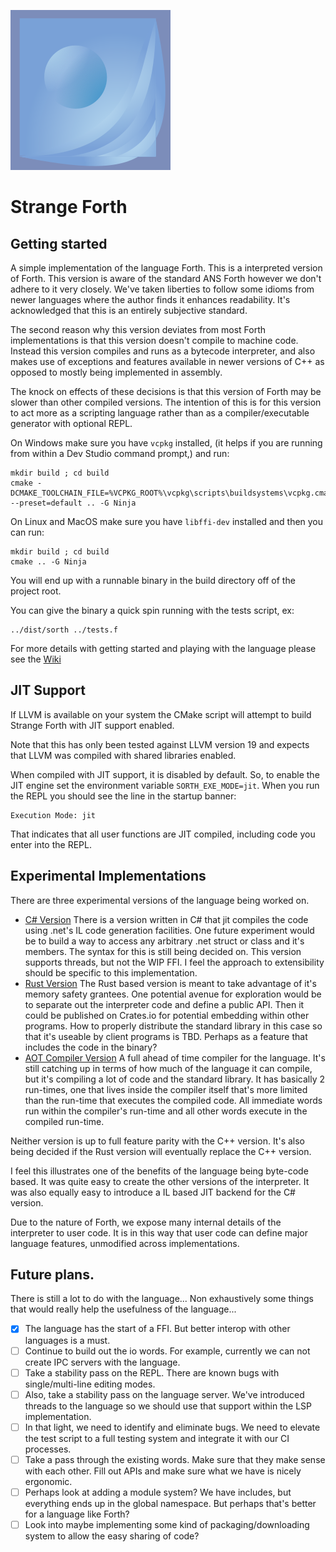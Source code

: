 ![Logo](./strange-forth/assets/strange-forth-logo.png)

# Strange Forth

## Getting started

A simple implementation of the language Forth.  This is a interpreted version of Forth.  This version is aware of the standard ANS Forth however we don't adhere to it very closely.  We've taken liberties to follow some idioms from newer languages where the author finds it enhances readability.  It's acknowledged that this is an entirely subjective standard.

The second reason why this version deviates from most Forth implementations is that this version doesn't compile to machine code.  Instead this version compiles and runs as a bytecode interpreter, and also makes use of exceptions and features available in newer versions of C++ as opposed to mostly being implemented in assembly.

The knock on effects of these decisions is that this version of Forth may be slower than other compiled versions.  The intention of this is for this version to act more as a scripting language rather than as a compiler/executable generator with optional REPL.

On Windows make sure you have `vcpkg` installed, (it helps if you are running from within a Dev Studio command prompt,) and run:

```
mkdir build ; cd build
cmake -DCMAKE_TOOLCHAIN_FILE=%VCPKG_ROOT%\vcpkg\scripts\buildsystems\vcpkg.cmake --preset=default .. -G Ninja
```

On Linux and MacOS make sure you have `libffi-dev` installed and then you can run:

```
mkdir build ; cd build
cmake .. -G Ninja
```

You will end up with a runnable binary in the build directory off of the project root.

You can give the binary a quick spin running with the tests script, ex:

```
../dist/sorth ../tests.f
```

For more details with getting started and playing with the language please see the [Wiki](https://github.com/cstrainge/sorth/wiki)


## JIT Support

If LLVM is available on your system the CMake script will attempt to build Strange Forth with JIT support enabled.

Note that this has only been tested against LLVM version 19 and expects that LLVM was compiled with shared libraries enabled.

When compiled with JIT support, it is disabled by default.  So, to enable the JIT engine set the environment variable `SORTH_EXE_MODE=jit`.  When you run the REPL you should see the line in the startup banner:

```
Execution Mode: jit
```

That indicates that all user functions are JIT compiled, including code you enter into the REPL.


## Experimental Implementations

There are three experimental versions of the language being worked on.

 - [C# Version](https://github.com/cstrainge/sorth.net)  There is a version written in C# that jit
   compiles the code using .net's IL code generation facilities.  One future experiment would be to
   build a way to access any arbitrary .net struct or class and it's members.  The syntax for this
   is still being decided on.  This version supports threads, but not the WIP FFI.  I feel the
   approach to extensibility should be specific to this implementation.
 - [Rust Version](https://github.com/cstrainge/rsorth)  The Rust based version is meant to take
   advantage of it's memory safety grantees.  One potential avenue for exploration would be to
   separate out the interpreter code and define a public API.  Then it could be published on
   Crates.io for potential embedding within other programs.  How to properly distribute the standard
   library in this case so that it's useable by client programs is TBD.  Perhaps as a feature that
   includes the code in the binary?
 - [AOT Compiler Version](https://github.com/cstrainge/sorthc/tree/main)  A full ahead of time
   compiler for the language.  It's still catching up in terms of how much of the language it can
   compile, but it's compiling a lot of code and the standard library.  It has basically 2
   run-times, one that lives inside the compiler itself that's more limited than the run-time that
   executes the compiled code.  All immediate words run within the compiler's run-time and all other
   words execute in the compiled run-time.

Neither version is up to full feature parity with the C++ version.  It's also being decided if the
Rust version will eventually replace the C++ version.

I feel this illustrates one of the benefits of the language being byte-code based.  It was quite
easy to create the other versions of the interpreter.  It was also equally easy to introduce a IL
based JIT backend for the C# version.

Due to the nature of Forth, we expose many internal details of the interpreter to user code.  It is
in this way that user code can define major language features, unmodified across implementations.


## Future plans.

There is still a lot to do with the language... Non exhaustively some things that would really help the usefulness of the language...

 - [x] The language has the start of a FFI.  But better interop with other languages is a must.
 - [ ] Continue to build out the io words.  For example, currently we can not create IPC servers with the language.
 - [ ] Take a stability pass on the REPL.  There are known bugs with single/multi-line editing modes.
 - [ ] Also, take a stability pass on the language server.  We've introduced threads to the language so we should use that support within the LSP implementation.
 - [ ] In that light, we need to identify and eliminate bugs.  We need to elevate the test script to a full testing system and integrate it with our CI processes.
 - [ ] Take a pass through the existing words.  Make sure that they make sense with each other.  Fill out APIs and make sure what we have is nicely ergonomic.
 - [ ] Perhaps look at adding a module system?  We have includes, but everything ends up in the global namespace.  But perhaps that's better for a language like Forth?
 - [ ] Look into maybe implementing some kind of packaging/downloading system to allow the easy sharing of code?
